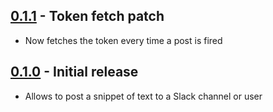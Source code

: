 ## [0.1.1](https://github.com/samuele-mattiuzzo/atom-slack-snippets/tree/v0.1.1) - Token fetch patch
* Now fetches the token every time a post is fired


## [0.1.0](https://github.com/samuele-mattiuzzo/atom-slack-snippets/tree/v0.1.0) - Initial release
* Allows to post a snippet of text to a Slack channel or user
